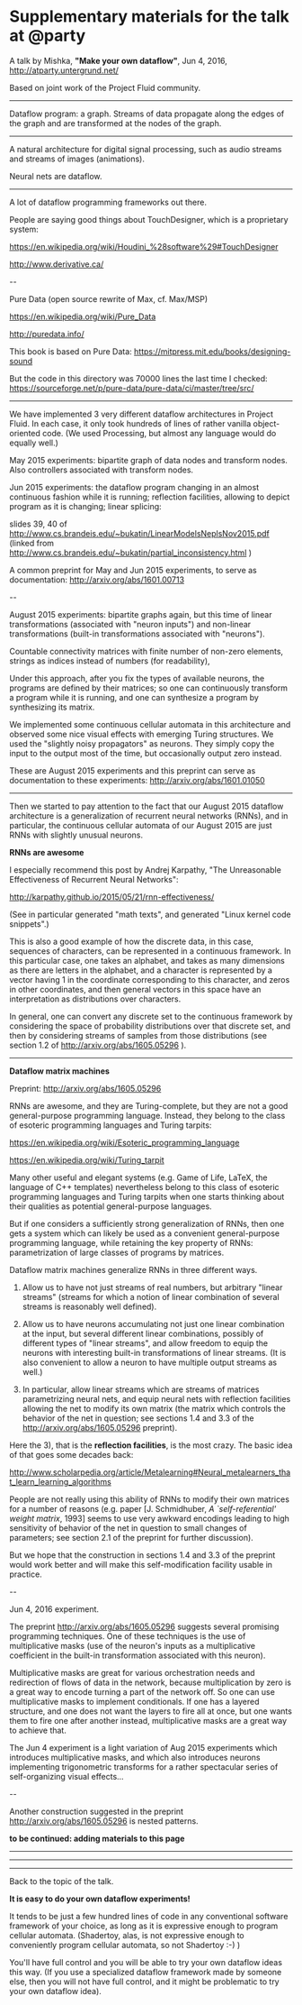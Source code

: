 Supplementary materials for the talk at @party
==============================================

A talk by Mishka, <strong>"Make your own dataflow"</strong>,
Jun 4, 2016, http://atparty.untergrund.net/

Based on joint work of the Project Fluid community.

---

Dataflow program: a graph. Streams of data propagate
along the edges of the graph and are transformed
at the nodes of the graph.

---

A natural architecture for digital signal processing,
such as audio streams and streams of images (animations).

Neural nets are dataflow.

---

A lot of dataflow programming frameworks out there.

People are saying good things about TouchDesigner,
which is a proprietary system:

https://en.wikipedia.org/wiki/Houdini_%28software%29#TouchDesigner

http://www.derivative.ca/

--

Pure Data (open source rewrite of Max, cf. Max/MSP)


https://en.wikipedia.org/wiki/Pure_Data


http://puredata.info/


This book is based on Pure Data:
https://mitpress.mit.edu/books/designing-sound


But the code in this directory was 70000 lines the last time I checked:
https://sourceforge.net/p/pure-data/pure-data/ci/master/tree/src/ 


---

We have implemented 3 very different dataflow architectures in
Project Fluid. In each case, it only took hundreds of lines
of rather vanilla object-oriented code. (We used Processing,
but almost any language would do equally well.)

May 2015 experiments: bipartite graph of data nodes and transform nodes.
Also controllers associated with transform nodes.

Jun 2015 experiments: the dataflow program changing in an almost
continuous fashion while it is running; reflection facilities,
allowing to depict program as it is changing; linear splicing:

slides 39, 40 of http://www.cs.brandeis.edu/~bukatin/LinearModelsNeplsNov2015.pdf
(linked from http://www.cs.brandeis.edu/~bukatin/partial_inconsistency.html )


A common preprint for May and Jun 2015 experiments, to serve as documentation: http://arxiv.org/abs/1601.00713

--

August 2015 experiments: bipartite graphs again, but this time of
linear transformations (associated with "neuron inputs") and
non-linear transformations (built-in transformations associated with "neurons").

Countable connectivity matrices with finite number of non-zero
elements, strings as indices instead of numbers (for readability),

Under this approach, after you fix the types of available neurons,
the programs are defined by their matrices; so one can continuously
transform a program while it is running, and one can synthesize
a program by synthesizing its matrix.

We implemented some continuous cellular automata in this architecture
and observed some nice visual effects with emerging Turing structures.
We used the "slightly noisy propagators" as neurons. They simply 
copy the input to the output most of the time, 
but occasionally output zero instead.

These are August 2015 experiments and this preprint can
serve as documentation to these experiments: http://arxiv.org/abs/1601.01050

---

Then we started to pay attention to the fact that our August 2015 dataflow
architecture is a generalization of recurrent neural networks (RNNs),
and in particular, the continuous cellular automata of our August 2015
are just RNNs with slightly unusual neurons.

<strong>RNNs are awesome</strong>

I especially recommend this post by Andrej Karpathy,
"The Unreasonable Effectiveness of Recurrent Neural Networks":

http://karpathy.github.io/2015/05/21/rnn-effectiveness/

(See in particular generated "math texts", and generated
"Linux kernel code snippets".)

This is also a good example of how the discrete data, in this
case, sequences of characters, can be represented in
a continuous framework. In this particular case, one takes
an alphabet, and takes as many dimensions as there are letters
in the alphabet, and a character is represented by a vector
having 1 in the coordinate corresponding to this character,
and zeros in other coordinates, and then general vectors
in this space have an interpretation as distributions over characters.

In general, one can convert any discrete set to the continuous
framework by considering the space of probability distributions
over that discrete set, and then by considering streams of samples
from those distributions (see section 1.2 of http://arxiv.org/abs/1605.05296 ).

---

<strong>Dataflow matrix machines</strong>

Preprint: http://arxiv.org/abs/1605.05296

RNNs are awesome, and they are Turing-complete, but they are
not a good general-purpose programming language. Instead, they
belong to the class of esoteric programming languages and
Turing tarpits:

https://en.wikipedia.org/wiki/Esoteric_programming_language

https://en.wikipedia.org/wiki/Turing_tarpit


Many other useful and elegant systems (e.g. Game of Life,
LaTeX, the language of C++ templates) nevertheless belong to
this class of esoteric programming languages and Turing tarpits
when one starts thinking about their qualities
as potential general-purpose languages.

But if one considers a sufficiently strong generalization of
RNNs, then one gets a system which can likely be used as a 
convenient general-purpose programming language, while
retaining the key property of RNNs:
parametrization of large classes of programs by matrices.

Dataflow matrix machines generalize RNNs in three different ways.

1) Allow us to have not just streams of real numbers, 
but arbitrary "linear streams" 
(streams for which a notion of linear combination
of several streams is reasonably well defined).

2) Allow us to have 
neurons accumulating not just one linear combination at the input, 
but several different linear combinations, possibly
of different types of "linear streams", 
and allow freedom to equip the neurons with interesting 
built-in transformations of
linear streams. 
(It is also convenient to allow a neuron to have multiple output streams as well.)

3) In particular, allow linear streams which are streams of matrices parametrizing neural nets, and equip neural nets with reflection facilities
allowing the net to modify its own matrix 
(the matrix which controls the behavior of the net in question;
see sections 1.4 and 3.3 of the http://arxiv.org/abs/1605.05296 preprint).

Here the 3), that is the <strong>reflection facilities</strong>, is
the most crazy. The basic idea of that goes some decades back:

http://www.scholarpedia.org/article/Metalearning#Neural_metalearners_that_learn_learning_algorithms

People are not really using this ability of RNNs to modify their
own matrices for a number of reasons
(e.g. paper [J. Schmidhuber, <em>A `self-referential' weight matrix</em>, 1993]
seems to use very awkward encodings leading to high sensitivity
of behavior of the net in question to
small changes of parameters; 
see section 2.1 of the preprint for further discussion). 

But we hope that the construction in
sections 1.4 and 3.3 of the preprint would work better and will make this
self-modification facility usable in practice.

--

Jun 4, 2016 experiment. 

The preprint http://arxiv.org/abs/1605.05296 suggests several promising
programming techniques. One of these techniques is the use of multiplicative
masks (use of the neuron's inputs as a multiplicative coefficient
in the built-in transformation associated with this neuron).

Multiplicative masks are great for various orchestration needs and redirection
of flows of data in the network, because multiplication by zero is a great
way to encode turning a part of the network off. So one can use
multiplicative masks to implement conditionals. If one has a layered
structure, and one does not want the layers to fire all at once,
but one wants them to fire one after another instead, multiplicative
masks are a great way to achieve that.

The Jun 4 experiment is a light variation of Aug 2015 experiments which
introduces multiplicative masks, and which also introduces neurons
implementing trigonometric transforms for a rather spectacular series of
self-organizing visual effects...

--

Another construction suggested in the preprint http://arxiv.org/abs/1605.05296 is nested patterns.


<strong>to be continued: adding materials to this page</strong>

---
---
---

Back to the topic of the talk.

<strong>It is easy to do your own dataflow experiments!</strong>

It tends to be just a few hundred lines of code in any conventional
software framework of your choice, as long as it is expressive enough
to program cellular automata. (Shadertoy, alas, is not expressive
enough to conveniently program cellular automata, so not Shadertoy :-) )

You'll have full control and you will be able to try your own
dataflow ideas this way. (If you
use a specialized dataflow framework made by someone else,
then you will not have full control, and it might be problematic
to try your own dataflow idea).

